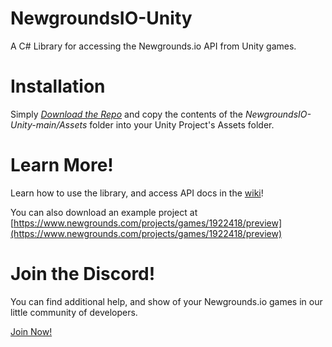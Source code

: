# NewgroundsIO-Unity
A C# Library for accessing the Newgrounds.io API from Unity games.

# Installation
Simply *[Download the Repo](https://github.com/PsychoGoldfishNG/NewgroundsIO-Unity/archive/refs/heads/main.zip)* and copy the contents of the *_NewgroundsIO-Unity-main/Assets_* folder into your Unity Project's Assets folder.

# Learn More!
Learn how to use the library, and access API docs in the [wiki](https://github.com/PsychoGoldfishNG/NewgroundsIO-Unity/wiki)!

You can also download an example project at [https://www.newgrounds.com/projects/games/1922418/preview](https://www.newgrounds.com/projects/games/1922418/preview)

# Join the Discord!
You can find additional help, and show of your Newgrounds.io games in our little community of developers.  

[Join Now!](https://discord.gg/wcsCk2ErhH)
